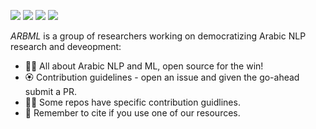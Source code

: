 <a href ="https://twitter.com/arabicml2" ><img src="https://img.shields.io/badge/Twitter-1DA1F2?style=for-the-badge&logo=twitter&logoColor=white" /></a> <a href ="https://discord.gg/aN2vaec9nV" ><img src="https://img.shields.io/badge/Discord-5865F2?style=for-the-badge&logo=discord&logoColor=white" /></a>
 <a href ="https://huggingface.co/arbml" ><img src="https://img.shields.io/badge/HuggingFace-yellow?style=for-the-badge&logo=hugging&logoColor=white" /></a>
 <a href ="https://arbml.github.io/website/" ><img src="https://img.shields.io/badge/Website-pink?style=for-the-badge&logo=hugging&logoColor=white" /></a>


*ARBML* is a group of researchers working on democratizing Arabic NLP research and deveopment: 
- 🙋‍♀️ All about Arabic NLP and ML, open source for the win!
- 🏵️ Contribution guidelines - open an issue and given the go-ahead submit a PR.
- 👩‍💻 Some repos have specific contribution guidlines.
- 📝 Remember to cite if you use one of our resources.

